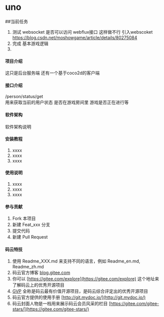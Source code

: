# uno



##当前任务
1. 测试 websocket 是否可以访问 webflux接口
   这样做不行  引入webscoket
   https://blog.csdn.net/moshowgame/article/details/80275084
2. 完成 基本游戏逻辑 
3.




#### 项目介绍
这只是后台服务端
还有一个基于coco2d的客户端


#### 接口介绍
/person/status/get  
用来获取当前的用户状态 是否在游戏房间里 游戏是否正在进行等

#### 软件架构
软件架构说明


#### 安装教程

1. xxxx
2. xxxx
3. xxxx

#### 使用说明

1. xxxx
2. xxxx
3. xxxx

#### 参与贡献

1. Fork 本项目
2. 新建 Feat_xxx 分支
3. 提交代码
4. 新建 Pull Request


#### 码云特技

1. 使用 Readme\_XXX.md 来支持不同的语言，例如 Readme\_en.md, Readme\_zh.md
2. 码云官方博客 [blog.gitee.com](https://blog.gitee.com)
3. 你可以 [https://gitee.com/explore](https://gitee.com/explore) 这个地址来了解码云上的优秀开源项目
4. [GVP](https://gitee.com/gvp) 全称是码云最有价值开源项目，是码云综合评定出的优秀开源项目
5. 码云官方提供的使用手册 [http://git.mydoc.io/](http://git.mydoc.io/)
6. 码云封面人物是一档用来展示码云会员风采的栏目 [https://gitee.com/gitee-stars/](https://gitee.com/gitee-stars/)